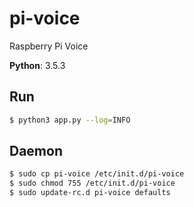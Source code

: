 # pi-voice
Raspberry Pi Voice

**Python**: 3.5.3

## Run

```bash
$ python3 app.py --log=INFO
```

## Daemon

```bash
$ sudo cp pi-voice /etc/init.d/pi-voice
$ sudo chmod 755 /etc/init.d/pi-voice
$ sudo update-rc.d pi-voice defaults

```